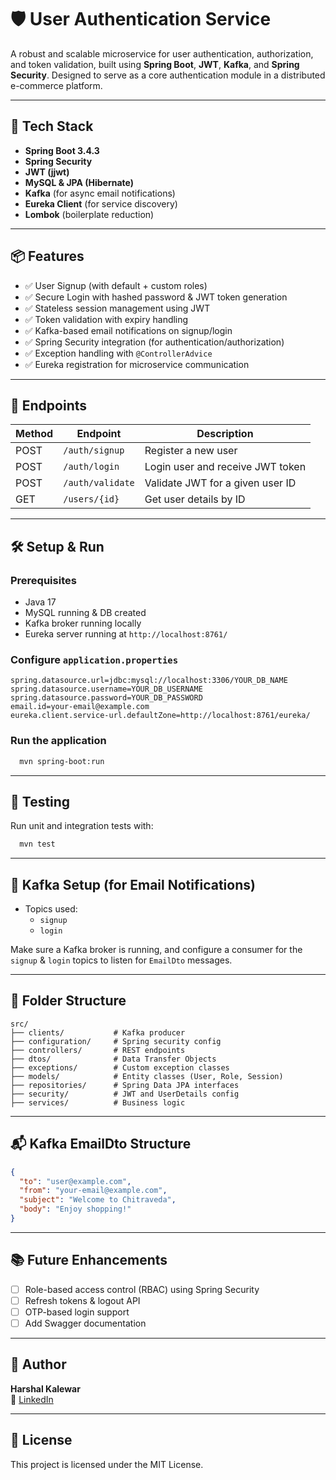 # 🛡️ User Authentication Service

A robust and scalable microservice for user authentication, authorization, and token validation, built using **Spring Boot**, **JWT**, **Kafka**, and **Spring Security**. Designed to serve as a core authentication module in a distributed e-commerce platform.

---

## 🔧 Tech Stack

- **Spring Boot 3.4.3**
- **Spring Security**
- **JWT (jjwt)**
- **MySQL & JPA (Hibernate)**
- **Kafka** (for async email notifications)
- **Eureka Client** (for service discovery)
- **Lombok** (boilerplate reduction)

---

## 📦 Features

- ✅ User Signup (with default + custom roles)
- ✅ Secure Login with hashed password & JWT token generation
- ✅ Stateless session management using JWT
- ✅ Token validation with expiry handling
- ✅ Kafka-based email notifications on signup/login
- ✅ Spring Security integration (for authentication/authorization)
- ✅ Exception handling with `@ControllerAdvice`
- ✅ Eureka registration for microservice communication

---

## 🔐 Endpoints

| Method | Endpoint         | Description                       |
|--------|------------------|-----------------------------------|
| POST   | `/auth/signup`   | Register a new user               |
| POST   | `/auth/login`    | Login user and receive JWT token  |
| POST   | `/auth/validate` | Validate JWT for a given user ID  |
| GET    | `/users/{id}`    | Get user details by ID            |

---

## 🛠️ Setup & Run

### Prerequisites

- Java 17
- MySQL running & DB created
- Kafka broker running locally
- Eureka server running at `http://localhost:8761/`

### Configure `application.properties`

```properties
spring.datasource.url=jdbc:mysql://localhost:3306/YOUR_DB_NAME
spring.datasource.username=YOUR_DB_USERNAME
spring.datasource.password=YOUR_DB_PASSWORD
email.id=your-email@example.com
eureka.client.service-url.defaultZone=http://localhost:8761/eureka/
```

### Run the application

```bash
  mvn spring-boot:run
```

---

## 🧪 Testing

Run unit and integration tests with:

```bash
  mvn test
```

---

## 📡 Kafka Setup (for Email Notifications)

- Topics used:
  - `signup`
  - `login`

Make sure a Kafka broker is running, and configure a consumer for the `signup` & `login` topics to listen for `EmailDto` messages.

---

## 🧱 Folder Structure

```
src/
├── clients/           # Kafka producer
├── configuration/     # Spring security config
├── controllers/       # REST endpoints
├── dtos/              # Data Transfer Objects
├── exceptions/        # Custom exception classes
├── models/            # Entity classes (User, Role, Session)
├── repositories/      # Spring Data JPA interfaces
├── security/          # JWT and UserDetails config
├── services/          # Business logic

```

---

## 📬 Kafka EmailDto Structure

```json
{
  "to": "user@example.com",
  "from": "your-email@example.com",
  "subject": "Welcome to Chitraveda",
  "body": "Enjoy shopping!"
}
```

---

## 📚 Future Enhancements

- [ ] Role-based access control (RBAC) using Spring Security
- [ ] Refresh tokens & logout API
- [ ] OTP-based login support
- [ ] Add Swagger documentation

---

## 👤 Author

**Harshal Kalewar**  
🔗 [LinkedIn](https://www.linkedin.com/in/harshalkalewar)

---

## 📝 License

This project is licensed under the MIT License.
